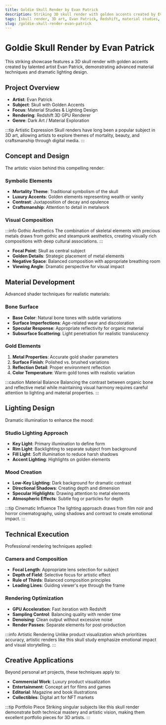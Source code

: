 ```yaml
---
title: Goldie Skull Render by Evan Patrick
description: Striking 3D skull render with golden accents created by Evan Patrick, showcasing advanced material techniques and dramatic lighting design.
tags: [skull render, 3D art, Evan Patrick, Redshift, material studies, golden accents, dramatic lighting, artistic visualization]
slug: /goldie-skull-render-evan-patrick
---
```


# Goldie Skull Render by Evan Patrick

This striking showcase features a 3D skull render with golden accents created by talented artist Evan Patrick, demonstrating advanced material techniques and dramatic lighting design.

## Project Overview

- **Artist**: Evan Patrick
- **Subject**: Skull with Golden Accents
- **Focus**: Material Studies & Lighting Design
- **Rendering**: Redshift 3D GPU Renderer
- **Genre**: Dark Art / Material Exploration

:::tip Artistic Expression
Skull renders have long been a popular subject in 3D art, allowing artists to explore themes of mortality, beauty, and craftsmanship through digital media.
:::

## Concept and Design

The artistic vision behind this compelling render:

### Symbolic Elements

- **Mortality Theme**: Traditional symbolism of the skull
- **Luxury Accents**: Golden elements representing wealth or vanity
- **Contrast**: Juxtaposition of decay and opulence
- **Craftsmanship**: Attention to detail in metalwork

### Visual Composition

:::info Gothic Aesthetics
The combination of skeletal elements with precious metals draws from gothic and steampunk aesthetics, creating visually rich compositions with deep cultural associations.
:::

- **Focal Point**: Skull as central subject
- **Golden Details**: Strategic placement of metal elements
- **Negative Space**: Balanced composition with appropriate breathing room
- **Viewing Angle**: Dramatic perspective for visual impact

## Material Development

Advanced shader techniques for realistic materials:

### Bone Surface

- **Base Color**: Natural bone tones with subtle variations
- **Surface Imperfections**: Age-related wear and discoloration
- **Specular Response**: Appropriate reflectivity for organic material
- **Subsurface Scattering**: Light penetration for realistic translucency

### Gold Elements

1. **Metal Properties**: Accurate gold shader parameters
2. **Surface Finish**: Polished vs. brushed variations
3. **Reflection Detail**: Proper environment reflection
4. **Color Temperature**: Warm gold tones with realistic variation

:::caution Material Balance
Balancing the contrast between organic bone and reflective metal while maintaining visual harmony requires careful attention to lighting and material properties.
:::

## Lighting Design

Dramatic illumination to enhance the mood:

### Studio Lighting Approach

- **Key Light**: Primary illumination to define form
- **Rim Light**: Backlighting to separate subject from background
- **Fill Light**: Soft illumination to reduce harsh shadows
- **Accent Lighting**: Highlights on golden elements

### Mood Creation

- **Low-Key Lighting**: Dark background for dramatic contrast
- **Directional Shadows**: Creating depth and dimension
- **Specular Highlights**: Drawing attention to metal elements
- **Atmospheric Effects**: Subtle fog or particles for depth

:::tip Cinematic Influence
The lighting approach draws from film noir and horror cinematography, using shadows and contrast to create emotional impact.
:::

## Technical Execution

Professional rendering techniques applied:

### Camera and Composition

- **Focal Length**: Appropriate lens selection for subject
- **Depth of Field**: Selective focus for artistic effect
- **Rule of Thirds**: Balanced composition principles
- **Leading Lines**: Guiding viewer's eye through the frame

### Rendering Optimization

- **GPU Acceleration**: Fast iteration with Redshift
- **Sampling Control**: Balancing quality with render time
- **Denoising**: Clean output without excessive noise
- **Render Passes**: Separate elements for post-production

:::info Artistic Rendering
Unlike product visualization which prioritizes accuracy, artistic renders like this skull study emphasize emotional impact and visual storytelling.
:::

## Creative Applications

Beyond personal art projects, these techniques apply to:

- **Commercial Work**: Luxury product visualization
- **Entertainment**: Concept art for films and games
- **Editorial**: Magazine and book illustrations
- **Collectibles**: Digital art for NFT markets

:::tip Portfolio Piece
Striking singular subjects like this skull render demonstrate both technical mastery and artistic vision, making them excellent portfolio pieces for 3D artists.
:::